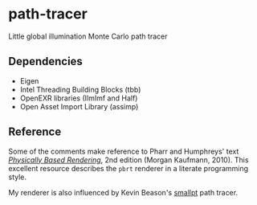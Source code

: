 path-tracer
===========

Little global illumination Monte Carlo path tracer

Dependencies
------------
* Eigen
* Intel Threading Building Blocks (tbb)
* OpenEXR libraries (IlmImf and Half)
* Open Asset Import Library (assimp) 

Reference
---------
Some of the comments make reference to Pharr and Humphreys' text
[*Physically Based Rendering*](pbrt.org), 2nd edition (Morgan Kaufmann, 2010).
This excellent resource describes the `pbrt` renderer in a literate
programming style.

My renderer is also influenced by Kevin Beason's
[smallpt](http://www.kevinbeason.com/smallpt/) path tracer.

